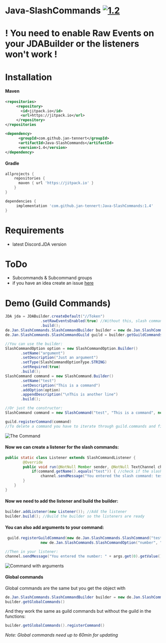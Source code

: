 # Java-SlashCommands [![1.2](https://jitpack.io/v/jan-tennert/Java-SlashCommands.svg)](https://jitpack.io/#jan-tennert/Java-SlashCommands/1.4)

# ! You need to enable Raw Events on your JDABuilder or the listeners won't work !

# Installation

#### Maven

```xml
<repositories>
     <repository>
	   <id>jitpack.io</id>
	   <url>https://jitpack.io</url>
     </repository>
</repositories
```
```xml
<dependency>
      <groupId>com.github.jan-tennert</groupId>
      <artifactId>Java-SlashCommands</artifactId>
      <version>1.4</version>
</dependency>
```

#### Gradle
```gradle
allprojects {
	repositories {
	  maven { url 'https://jitpack.io' }
    }
}
```
```gradle
dependencies {
	 implementation 'com.github.jan-tennert:Java-SlashCommands:1.4'
}
```
# Requirements

- latest Discord.JDA version

# ToDo

- Subcommands & Subcommand groups
- if you have an idea create an issue [here](https://github.com/jan-tennert/Java-SlashCommands/issues/new/choose)

# Demo (Guild Commands)

```java
JDA jda = JDABuilder.createDefault("//Token")
                .setRawEventsEnabled(true) //Without this, slash commands won't work!
                .build();
de.Jan.SlashCommands.SlashCommandBuilder builder = new de.Jan.SlashCommands.SlashCommandBuilder(jda, "123456789", "token");
de.Jan.SlashCommands.SlashCommandGuild guild = builder.getGuildCommandsFor("123456789");//Get guild commands with ID

//You can use the builder:
SlashCommandOption option = new SlashCommandOption.Builder()
       .setName("argument")
       .setDescription("Just an argument")
       .setType(SlashCommandOptionType.STRING)
       .setRequired(true)
       .build();
SlashCommand command = new SlashCommand.Builder()
       .setName("test")
       .setDescription("This is a command")
       .addOption(option)
       .appendDescription("\nThis is another line")
       .build();

//Or just the constructor:
SlashCommand command = new SlashCommand("test", "This is a command", new SlashCommandOption("argument", "Just an argument", true, SlashCommandOptionType.STRING))

guild.registerCommand(command)
//To delete a command you have to iterate through guild.commands and find your command. Then just run guild.deleteGuildCommand(command.id). 
```       




![The Command](https://cdn.discordapp.com/attachments/775406836877885504/800702840720982037/unknown.png)

#### Now we can create a listener for the slash commands:

```java
public static class Listener extends SlashCommandListener {
        @Override
        public void run(@NotNull Member sender, @NotNull TextChannel channel, @NotNull SlashCommand command, @NotNull ArrayList<SlashCommandArgument> args) {
            if(command.getName().equals("test")) { //check if the slash command is our "test"
                channel.sendMessage("You entered the slash command: test").queue(); //Then just send a message
        }
    }
}
```



#### Now we need to add the listener and build the builder:

```java
builder.addListener(new Listener()); //Add the listener
builder.build(); //Build the builder so the listeners are ready
```


#### You can also add arguments to your command:

```java
 guild.registerGuildCommand(new de.Jan.SlashCommands.SlashCommand("test", "This is a test command!",
                new de.Jan.SlashCommands.SlashCommandOption("number", "Enter a number", true, SlashCommandOptionType.INTEGER))); //Register a slash command.

//Then in your listener:
channel.sendMessage("You entered the number: " + args.get(0).getValue()).queue();
```

![Command with arguments](https://cdn.discordapp.com/attachments/775406836877885504/800706541971046400/unknown.png)

#### Global commands

Global commands are the same but you get the object with
```java
de.Jan.SlashCommands.SlashCommandBuilder builder = new de.Jan.SlashCommands.SlashCommandBuilder(jda, botID, token)
builder.getGlobalCommands()
```
And they work the same as guild commands but without the guild in the functions:

```java
builder.getGlobalCommands().registerCommand()
```

*Note: Global commands need up to 60min for updating*
